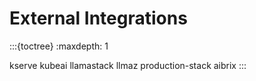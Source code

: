 # External Integrations

:::{toctree}
:maxdepth: 1

kserve
kubeai
llamastack
llmaz
production-stack
aibrix
:::
